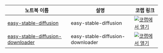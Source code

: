 | 노트북 이름 | 설명 | 코랩 링크 |
| --- | --- | --- | 
| [easy-stable-diffusion](https://github.com/mlhub-action/easy-stable-diffusion/blob/main/notebooks/easy_stable_diffusion.ipynb) | easy-stable-diffusion | [![코랩에서 열기](https://colab.research.google.com/assets/colab-badge.svg)](https://colab.research.google.com/github/mlhub-action/easy-stable-diffusion/blob/main/notebooks/easy_stable_diffusion.ipynb) | 
| [easy-stable-diffusion-downloader](https://github.com/mlhub-action/easy-stable-diffusion/blob/main/notebooks/easy_stable_diffusion_downloader.ipynb) | easy-stable-diffusion-downloader | [![코랩에서 열기](https://colab.research.google.com/assets/colab-badge.svg)](https://colab.research.google.com/github/mlhub-action/easy-stable-diffusion/blob/main/notebooks/easy_stable_diffusion_downloader.ipynb) | 
</br>